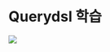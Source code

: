 # Querydsl 학습
<img src = "https://user-images.githubusercontent.com/105557972/243177391-84def019-6328-4131-ae5c-956977acba55.png"></img>
